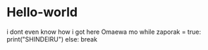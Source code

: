 # Hello-world
i dont even know how i got here
Omaewa mo
  while zaporak = true:
    print("SHINDEIRU")
  else: break
